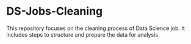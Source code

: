 # DS-Jobs-Cleaning
This repository focuses on the cleaning process of Data Science job. It includes steps to structure and prepare the data for analysis
